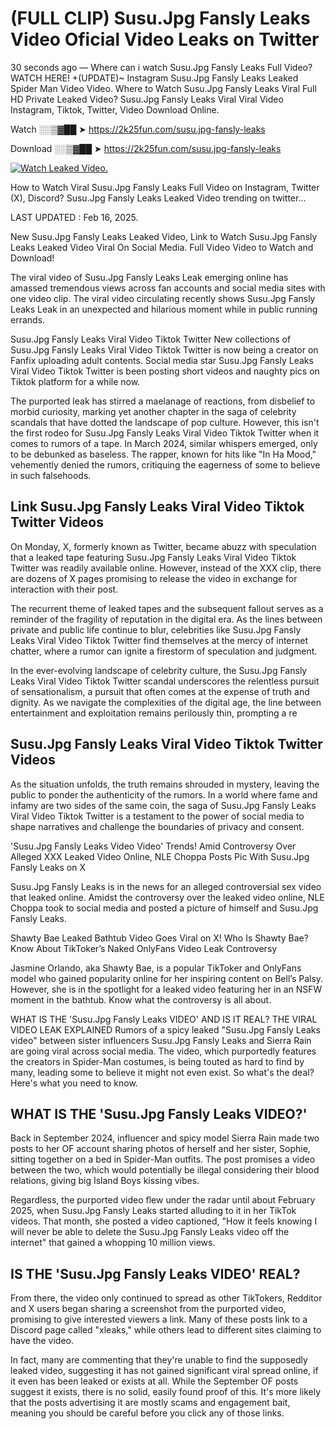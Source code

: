 # (FULL CLIP) Susu.Jpg Fansly Leaks Video Oficial Video Leaks on Twitter

30 seconds ago — Where can i watch Susu.Jpg Fansly Leaks Full Video? WATCH HERE! +(UPDATE)~ Instagram Susu.Jpg Fansly Leaks Leaked Spider Man Video Video. Where to Watch Susu.Jpg Fansly Leaks Viral Full HD Private Leaked Video? Susu.Jpg Fansly Leaks Viral Viral Video Instagram, Tiktok, Twitter, Video Download Online.

Watch ░░▒▓██ ➤ https://2k25fun.com/susu.jpg-fansly-leaks

Download ░░▒▓██ ➤ https://2k25fun.com/susu.jpg-fansly-leaks

[![Watch Leaked Video.](https://miro.medium.com/v2/resize:fit:828/format:webp/1*cilzJN44JGOrTw9NJCrNHA.gif "Watch Leaked Video")](https://2k25fun.com/susu.jpg-fansly-leaks)

How to Watch Viral Susu.Jpg Fansly Leaks Full Video on Instagram, Twitter (X), Discord? Susu.Jpg Fansly Leaks Leaked Video trending on twitter...

LAST UPDATED : Feb 16, 2025.

New Susu.Jpg Fansly Leaks Leaked Video, Link to Watch Susu.Jpg Fansly Leaks Leaked Video Viral On Social Media. Full Video Video to Watch and Download!

The viral video of Susu.Jpg Fansly Leaks Leak emerging online has amassed tremendous views across fan accounts and social media sites with one video clip. The viral video circulating recently shows Susu.Jpg Fansly Leaks Leak in an unexpected and hilarious moment while in public running errands.

Susu.Jpg Fansly Leaks Viral Video Tiktok Twitter New collections of Susu.Jpg Fansly Leaks Viral Video Tiktok Twitter is now being a creator on Fanfix uploading adult contents. Social media star Susu.Jpg Fansly Leaks Viral Video Tiktok Twitter is been posting short videos and naughty pics on Tiktok platform for a while now.

The purported leak has stirred a maelanage of reactions, from disbelief to morbid curiosity, marking yet another chapter in the saga of celebrity scandals that have dotted the landscape of pop culture. However, this isn't the first rodeo for Susu.Jpg Fansly Leaks Viral Video Tiktok Twitter when it comes to rumors of a tape. In March 2024, similar whispers emerged, only to be debunked as baseless. The rapper, known for hits like "In Ha Mood," vehemently denied the rumors, critiquing the eagerness of some to believe in such falsehoods.

## Link Susu.Jpg Fansly Leaks Viral Video Tiktok Twitter Videos

On Monday, X, formerly known as Twitter, became abuzz with speculation that a leaked tape featuring Susu.Jpg Fansly Leaks Viral Video Tiktok Twitter was readily available online. However, instead of the XXX clip, there are dozens of X pages promising to release the video in exchange for interaction with their post.

The recurrent theme of leaked tapes and the subsequent fallout serves as a reminder of the fragility of reputation in the digital era. As the lines between private and public life continue to blur, celebrities like Susu.Jpg Fansly Leaks Viral Video Tiktok Twitter find themselves at the mercy of internet chatter, where a rumor can ignite a firestorm of speculation and judgment.

In the ever-evolving landscape of celebrity culture, the Susu.Jpg Fansly Leaks Viral Video Tiktok Twitter scandal underscores the relentless pursuit of sensationalism, a pursuit that often comes at the expense of truth and dignity. As we navigate the complexities of the digital age, the line between entertainment and exploitation remains perilously thin, prompting a re

##  Susu.Jpg Fansly Leaks Viral Video Tiktok Twitter Videos

As the situation unfolds, the truth remains shrouded in mystery, leaving the public to ponder the authenticity of the rumors. In a world where fame and infamy are two sides of the same coin, the saga of Susu.Jpg Fansly Leaks Viral Video Tiktok Twitter is a testament to the power of social media to shape narratives and challenge the boundaries of privacy and consent.

'Susu.Jpg Fansly Leaks Video Video' Trends! Amid Controversy Over Alleged XXX Leaked Video Online, NLE Choppa Posts Pic With Susu.Jpg Fansly Leaks on X

Susu.Jpg Fansly Leaks is in the news for an alleged controversial sex video that leaked online. Amidst the controversy over the leaked video online, NLE Choppa took to social media and posted a picture of himself and Susu.Jpg Fansly Leaks.

Shawty Bae Leaked Bathtub Video Goes Viral on X! Who Is Shawty Bae? Know About TikToker’s Naked OnlyFans Video Leak Controversy

Jasmine Orlando, aka Shawty Bae, is a popular TikToker and OnlyFans model who gained popularity online for her inspiring content on Bell’s Palsy. However, she is in the spotlight for a leaked video featuring her in an NSFW moment in the bathtub. Know what the controversy is all about.

WHAT IS THE 'Susu.Jpg Fansly Leaks VIDEO' AND IS IT REAL? THE VIRAL VIDEO LEAK EXPLAINED Rumors of a spicy leaked "Susu.Jpg Fansly Leaks video" between sister influencers Susu.Jpg Fansly Leaks and Sierra Rain are going viral across social media. The video, which purportedly features the creators in Spider-Man costumes, is being touted as hard to find by many, leading some to believe it might not even exist. So what's the deal? Here's what you need to know.

## WHAT IS THE 'Susu.Jpg Fansly Leaks VIDEO?'

Back in September 2024, influencer and spicy model Sierra Rain made two posts to her OF account sharing photos of herself and her sister, Sophie, sitting together on a bed in Spider-Man outfits. The post promises a video between the two, which would potentially be illegal considering their blood relations, giving big Island Boys kissing vibes.

Regardless, the purported video flew under the radar until about February 2025, when Susu.Jpg Fansly Leaks started alluding to it in her TikTok videos. That month, she posted a video captioned, "How it feels knowing I will never be able to delete the Susu.Jpg Fansly Leaks video off the internet" that gained a whopping 10 million views.

## IS THE 'Susu.Jpg Fansly Leaks VIDEO' REAL?

From there, the video only continued to spread as other TikTokers, Redditor and X users began sharing a screenshot from the purported video, promising to give interested viewers a link. Many of these posts link to a Discord page called "xleaks," while others lead to different sites claiming to have the video.

In fact, many are commenting that they're unable to find the supposedly leaked video, suggesting it has not gained significant viral spread online, if it even has been leaked or exists at all. While the September OF posts suggest it exists, there is no solid, easily found proof of this. It's more likely that the posts advertising it are mostly scams and engagement bait, meaning you should be careful before you click any of those links.